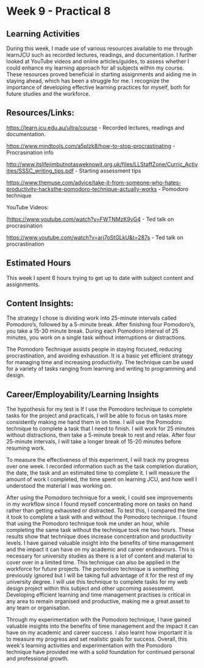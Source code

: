 # Week 9 - Practical 8

## Learning Activities

During this week, I made use of various resources available to me through learnJCU such as recorded lectures, readings, and documentation.  I further looked at YouTube videos and online articles/guides, to assess whether I could enhance my learning approach for all subjects within my course. These resources proved beneficial in starting assignments and aiding me in staying ahead, which has been a struggle for me. I recognize the importance of developing effective learning practices for myself, both for future studies and the workforce. 

## Resources/Links:

https://learn.jcu.edu.au/ultra/course - Recorded lectures, readings and documentation.

https://www.mindtools.com/a5plzk8/how-to-stop-procrastinating - Procrasination info

http://www.itslifejimbutnotasweknowit.org.uk/files/LLStaffZone/Curric_Activities/SSSC_writing_tips.pdf - Starting assessment tips

https://www.themuse.com/advice/take-it-from-someone-who-hates-productivity-hacksthe-pomodoro-technique-actually-works - Pomodoro technique

YouTube Videos:

[https://www.youtube.com/watch?v=FWTNMzK9vG4 -  Ted talk on procrasination

https://www.youtube.com/watch?v=arj7oStGLkU&t=287s - Ted talk on procrastination


## Estimated Hours

This week I spent 6 hours trying to get up to date with subject content and assignments.

## Content Insights:

The strategy I chose is dividing work into 25-minute intervals called Pomodoro’s, followed by a 5-minute break. After finishing four Pomodoro’s, you take a 15-30 minute break. During each Pomodoro interval of 25 minutes, you work on a single task without interruptions or distractions.

The Pomodoro Technique assists people in staying focused, reducing procrastination, and avoiding exhaustion. It is a basic yet efficient strategy for managing time and increasing productivity. The technique can be used for a variety of tasks ranging from learning and writing to programming and design.

## Career/Employability/Learning Insights

The hypothesis for my test is If I use the Pomodoro technique to complete tasks for the project and practicals, I will be able to focus on tasks more consistently making me hand them in on time. I will use the Pomodoro technique to complete a task that I need to finish. I will work for 25 minutes without distractions, then take a 5-minute break to rest and relax. After four 25-minute intervals, I will take a longer break of 15-20 minutes before resuming work.

To measure the effectiveness of this experiment, I will track my progress over one week. I recorded information such as the task completion duration, the date, the task and an estimated time to complete it. I will measure the amount of work I completed, the time spent on learning JCU, and how well I understood the material I was working on.

After using the Pomodoro technique for a week, I could see improvements in my workflow since I found myself concentrating more on tasks on hand rather than getting exhausted or distracted. To test this, I compared the time it took to complete a task with and without the Pomodoro technique. I found that using the Pomodoro technique took me under an hour, while completing the same task without the technique took me two hours. These results show that technique does increase concentration and productivity levels. I have gained valuable insight into the benefits of time management and the impact it can have on my academic and career endeavours. This is necessary for university studies as there is a lot of content and material to cover over in a limited time. This technique can also be applied in the workforce for future projects. The pomodoro technique is something previously ignored but I will be taking full advantage of it for the rest of my university degree. I will use this technique to complete tasks for my web design project within this subject and other upcoming assessment.  Developing efficient learning and time management practises is critical in any area to remain organised and productive, making me a great asset to any team or organisation.

Through my experimentation with the Pomodoro technique, I have gained valuable insights into the benefits of time management and the impact it can have on my academic and career success. I also learnt how important it is to measure my progress and set realistic goals for success. Overall, this week's learning activities and experimentation with the Pomodoro technique have provided me with a solid foundation for continued personal and professional growth.

